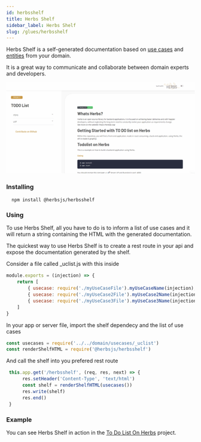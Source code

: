 ```yaml
---
id: herbsshelf
title: Herbs Shelf
sidebar_label: Herbs Shelf
slug: /glues/herbsshelf
---
```



Herbs Shelf is a self-generated documentation based on [use cases](/docs/usecase/getting-started) and [entities](/docs/entity/getting-started) from your domain.

It is a great way to communicate and collaborate between domain experts and developers. 

![Glues](/img/herbsshelf_screenshot.gif)

### Installing
```
  npm install @herbsjs/herbsshelf
```

### Using 

To use Herbs Shelf, all you have to do is to inform a list of use cases and it will return a string containing the HTML with the generated documentation.

The quickest way to use Herbs Shelf is to create a rest route in your api and expose the documentation generated by the shelf.

Consider a file called _uclist.js with this inside
```javascript
module.exports = (injection) => {
    return [
        { usecase: require('./myUseCaseFile').myUseCaseName(injection), tags: { group: 'GroupOne' } },
        { usecase: require('./myUseCase2File').myUseCase2Name(injection), tags: { group: 'GroupOne' } },
        { usecase: require('./myUseCase3File').myUseCase3Name(injection), tags: { group: 'GroupTwo' } },
    ]
}
```

In your app or server file, import the shelf dependecy and the list of use cases

```javascript
const usecases = require('../../domain/usecases/_uclist')
const renderShelfHTML = require('@herbsjs/herbsshelf')
```

And call the shelf into you prefered rest route

```javascript
 this.app.get('/herbsshelf', (req, res, next) => {
      res.setHeader('Content-Type', 'text/html')
      const shelf = renderShelfHTML(usecases())
      res.write(shelf)
      res.end()
 }

```

### Example 

You can see Herbs Shelf in action in the [To Do List On Herbs](https://github.com/herbsjs/todolist-on-herbs) project.